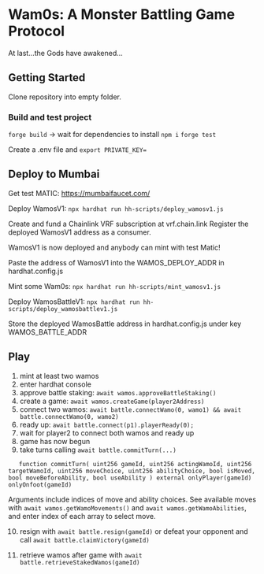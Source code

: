 # Wam0s: A Monster Battling Game Protocol

At last...the Gods have awakened...

## Getting Started

Clone repository into empty folder.

### Build and test project

`forge build` -> wait for dependencies to install
`npm i`
`forge test`

Create a .env file and `export PRIVATE_KEY=`

## Deploy to Mumbai

Get test MATIC: https://mumbaifaucet.com/

Deploy WamosV1: `npx hardhat run hh-scripts/deploy_wamosv1.js`

Create and fund a Chainlink VRF subscription at vrf.chain.link
Register the deployed WamosV1 address as a consumer.

WamosV1 is now deployed and anybody can mint with test Matic!

Paste the address of WamosV1 into the WAMOS_DEPLOY_ADDR in hardhat.config.js

Mint some Wam0s: `npx hardhat run hh-scripts/mint_wamosv1.js`

Deploy WamosBattleV1: `npx hardhat run hh-scripts/deploy_wamosbattlev1.js`

Store the deployed WamosBattle address in hardhat.config.js under key WAMOS_BATTLE_ADDR

## Play

1. mint at least two wamos
2. enter hardhat console
3. approve battle staking: `await wamos.approveBattleStaking()`
4. create a game: `await wamos.createGame(player2Address)`
5. connect two wamos: `await battle.connectWamo(0, wamo1) && await battle.connectWamo(0, wamo2)`
6. ready up: `await battle.connect(p1).playerReady(0);`
7. wait for player2 to connect both wamos and ready up
8. game has now begun
9. take turns calling `await battle.commitTurn(...)`

`    function commitTurn(
        uint256 gameId,
        uint256 actingWamoId,
        uint256 targetWamoId,
        uint256 moveChoice,
        uint256 abilityChoice,
        bool isMoved,
        bool moveBeforeAbility,
        bool useAbility
    ) external onlyPlayer(gameId) onlyOnfoot(gameId) `

Arguments include indices of move and ability choices.
See available moves with `await wamos.getWamoMovements()` and `await wamos.getWamoAbilities`, and enter index of each array to select move.

10. resign with `await battle.resign(gameId)` or defeat your opponent and call `await battle.claimVictory(gameId)`

11. retrieve wamos after game with `await battle.retrieveStakedWamos(gameId)`